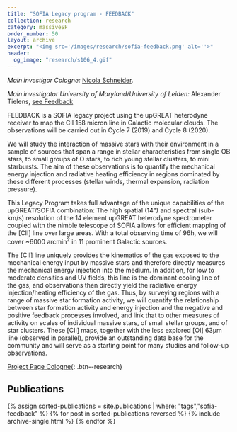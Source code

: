 ```yaml
---
title: "SOFIA Legacy program - FEEDBACK"
collection: research
category: massiveSF
order_number: 50
layout: archive
excerpt: "<img src='/images/research/sofia-feedback.png' alt=''>"
header:
  og_image: "research/s106_4.gif"
---
```



*Main investigor Cologne:*  [Nicola Schneider](https://hera.ph1.uni-koeln.de/~nschneid/).

*Main investigator University of Maryland/University of Leiden:* Alexander Tielens, [see Feedback](http://feedback.astro.umd.edu/index.html)

FEEDBACK is a SOFIA legacy project using the upGREAT heterodyne receiver to map the CII 158 micron line in Galactic molecular clouds. The observations will be carried out in Cycle 7 (2019) and Cycle 8 (2020).

We will study the interaction of massive stars with their environment in a sample of sources that span a range in stellar characteristics from single OB stars, to small groups of O stars, to rich young stellar clusters, to mini starbursts. The aim of these observations is to quantify the mechanical energy injection and radiative heating efficiency in regions dominated by these different processes (stellar winds, thermal expansion, radiation pressure).

This Legacy Program takes full advantage of the unique capabilities of the upGREAT/SOFIA combination: The high spatial (14") and spectral (sub-km/s) resolution of the 14 element upGREAT heterodyne spectrometer coupled with the nimble telescope of SOFIA allows for efficient mapping of the [CII] line over large areas. With a total observing time of 96h, we will cover ~6000 arcmin<sup>2</sup> in 11 prominent Galactic sources.

The [CII] line uniquely provides the kinematics of the gas exposed to the mechanical energy input by massive stars and therefore directly measures the mechanical energy injection into the medium. In addition, for low to moderate densities and UV fields, this line is the dominant cooling line of the gas, and observations then directly yield the radiative energy injection/heating efficiency of the gas. Thus, by surveying regions with a range of massive star formation activity, we will quantify the relationship between star formation activity and energy injection and the negative and positive feedback processes involved, and link that to other measures of activity on scales of individual massive stars, of small stellar groups, and of star clusters. These [CII] maps, together with the less explored [OI] 63μm line (observed in parallel), provide an outstanding data base for the community and will serve as a starting point for many studies and follow-up observations.

[Project Page Cologne](https://astro.uni-koeln.de/stutzki/research/feedback){: .btn--research}

## Publications

{% assign sorted-publications = site.publications | where: "tags","sofia-feedback" %}
{% for post in sorted-publications reversed %}
    {% include archive-single.html %}
{% endfor %}
